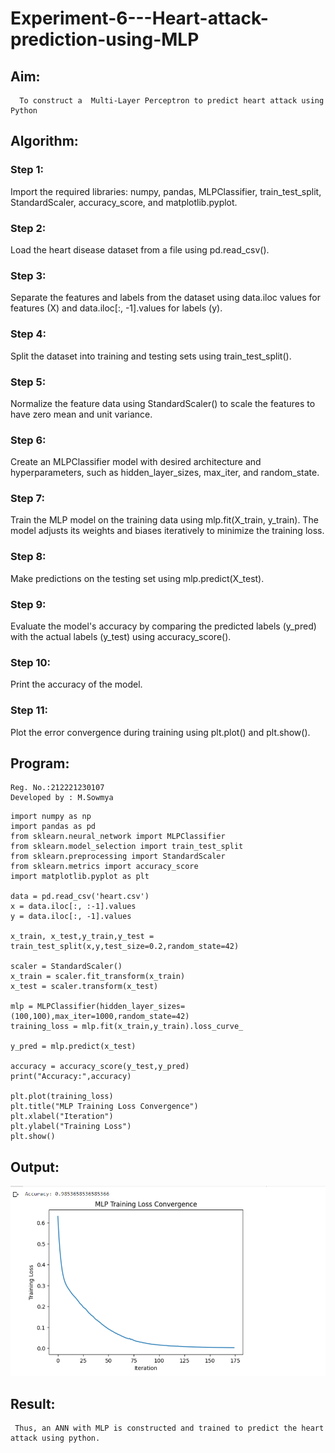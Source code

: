 # Experiment-6---Heart-attack-prediction-using-MLP
## Aim:
      To construct a  Multi-Layer Perceptron to predict heart attack using Python
## Algorithm:
### Step 1:
Import the required libraries: numpy, pandas, MLPClassifier, train_test_split, StandardScaler, accuracy_score, and matplotlib.pyplot.
### Step 2:
Load the heart disease dataset from a file using pd.read_csv().
### Step 3:
Separate the features and labels from the dataset using data.iloc values for features (X) and data.iloc[:, -1].values for labels (y).
### Step 4:
Split the dataset into training and testing sets using train_test_split().
### Step 5:
Normalize the feature data using StandardScaler() to scale the features to have zero mean and unit variance.
### Step 6:
Create an MLPClassifier model with desired architecture and hyperparameters, such as hidden_layer_sizes, max_iter, and random_state.
### Step 7:
Train the MLP model on the training data using mlp.fit(X_train, y_train). The model adjusts its weights and biases iteratively to minimize the training loss.
### Step 8:
Make predictions on the testing set using mlp.predict(X_test).
### Step 9:
Evaluate the model's accuracy by comparing the predicted labels (y_pred) with the actual labels (y_test) using accuracy_score().
### Step 10:
Print the accuracy of the model.
### Step 11:
Plot the error convergence during training using plt.plot() and plt.show().

## Program:
```
Reg. No.:212221230107
Developed by : M.Sowmya
```
```
import numpy as np
import pandas as pd
from sklearn.neural_network import MLPClassifier
from sklearn.model_selection import train_test_split
from sklearn.preprocessing import StandardScaler
from sklearn.metrics import accuracy_score
import matplotlib.pyplot as plt

data = pd.read_csv('heart.csv')
x = data.iloc[:, :-1].values
y = data.iloc[:, -1].values

x_train, x_test,y_train,y_test = train_test_split(x,y,test_size=0.2,random_state=42)

scaler = StandardScaler()
x_train = scaler.fit_transform(x_train)
x_test = scaler.transform(x_test)

mlp = MLPClassifier(hidden_layer_sizes=(100,100),max_iter=1000,random_state=42)
training_loss = mlp.fit(x_train,y_train).loss_curve_

y_pred = mlp.predict(x_test)

accuracy = accuracy_score(y_test,y_pred)
print("Accuracy:",accuracy)

plt.plot(training_loss)
plt.title("MLP Training Loss Convergence")
plt.xlabel("Iteration")
plt.ylabel("Training Loss")
plt.show()
```



## Output:
![output](./nn6.1.png)

## Result:
     Thus, an ANN with MLP is constructed and trained to predict the heart attack using python.
     

